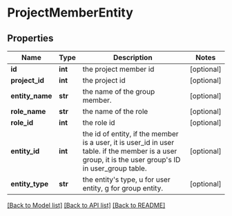 # ProjectMemberEntity


## Properties
Name | Type | Description | Notes
------------ | ------------- | ------------- | -------------
**id** | **int** | the project member id | [optional] 
**project_id** | **int** | the project id | [optional] 
**entity_name** | **str** | the name of the group member. | [optional] 
**role_name** | **str** | the name of the role | [optional] 
**role_id** | **int** | the role id | [optional] 
**entity_id** | **int** | the id of entity, if the member is a user, it is user_id in user table. if the member is a user group, it is the user group&#39;s ID in user_group table. | [optional] 
**entity_type** | **str** | the entity&#39;s type, u for user entity, g for group entity. | [optional] 

[[Back to Model list]](../README.md#documentation-for-models) [[Back to API list]](../README.md#documentation-for-api-endpoints) [[Back to README]](../README.md)


